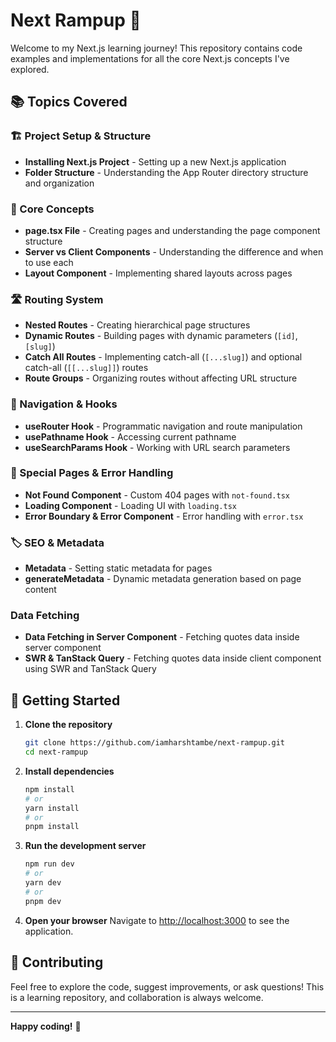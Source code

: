 # Next Rampup 🚀

Welcome to my Next.js learning journey! This repository contains code examples and implementations for all the core Next.js concepts I've explored.

## 📚 Topics Covered

### 🏗️ Project Setup & Structure

- **Installing Next.js Project** - Setting up a new Next.js application
- **Folder Structure** - Understanding the App Router directory structure and organization

### 📄 Core Concepts

- **page.tsx File** - Creating pages and understanding the page component structure
- **Server vs Client Components** - Understanding the difference and when to use each
- **Layout Component** - Implementing shared layouts across pages

### 🛣️ Routing System

- **Nested Routes** - Creating hierarchical page structures
- **Dynamic Routes** - Building pages with dynamic parameters (`[id]`, `[slug]`)
- **Catch All Routes** - Implementing catch-all (`[...slug]`) and optional catch-all (`[[...slug]]`) routes
- **Route Groups** - Organizing routes without affecting URL structure

### 🧭 Navigation & Hooks

- **useRouter Hook** - Programmatic navigation and route manipulation
- **usePathname Hook** - Accessing current pathname
- **useSearchParams Hook** - Working with URL search parameters

### 🎯 Special Pages & Error Handling

- **Not Found Component** - Custom 404 pages with `not-found.tsx`
- **Loading Component** - Loading UI with `loading.tsx`
- **Error Boundary & Error Component** - Error handling with `error.tsx`

### 🏷️ SEO & Metadata

- **Metadata** - Setting static metadata for pages
- **generateMetadata** - Dynamic metadata generation based on page content

### Data Fetching

- **Data Fetching in Server Component** - Fetching quotes data inside server component
- **SWR & TanStack Query** - Fetching quotes data inside client component using SWR and TanStack Query

## 🚀 Getting Started

1. **Clone the repository**

   ```bash
   git clone https://github.com/iamharshtambe/next-rampup.git
   cd next-rampup
   ```

2. **Install dependencies**

   ```bash
   npm install
   # or
   yarn install
   # or
   pnpm install
   ```

3. **Run the development server**

   ```bash
   npm run dev
   # or
   yarn dev
   # or
   pnpm dev
   ```

4. **Open your browser**
   Navigate to [http://localhost:3000](http://localhost:3000) to see the application.

## 🤝 Contributing

Feel free to explore the code, suggest improvements, or ask questions! This is a learning repository, and collaboration is always welcome.

---

**Happy coding!** 🎉

